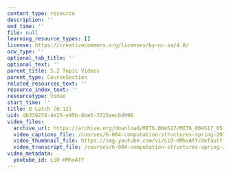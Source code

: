 ```yaml
---
content_type: resource
description: ''
end_time: ''
file: null
learning_resource_types: []
license: https://creativecommons.org/licenses/by-nc-sa/4.0/
ocw_type: ''
optional_tab_title: ''
optional_text: ''
parent_title: 5.2 Topic Videos
parent_type: CourseSection
related_resources_text: ''
resource_index_text: ''
resourcetype: Video
start_time: ''
title: D Latch (6:12)
uid: db339278-4e15-e95b-8be5-3725aecbd998
video_files:
  archive_url: https://archive.org/download/MIT6.004S17/MIT6_004S17_05-02-02_300k.mp4
  video_captions_file: /courses/6-004-computation-structures-spring-2017/1e5125a090e259d5b2b256c23dd1f259_LiO-HMhxAtY.vtt
  video_thumbnail_file: https://img.youtube.com/vi/LiO-HMhxAtY/default.jpg
  video_transcript_file: /courses/6-004-computation-structures-spring-2017/a7ce4c4f6c8b62e1cceec4bad2cddb16_LiO-HMhxAtY.pdf
video_metadata:
  youtube_id: LiO-HMhxAtY
---
```

